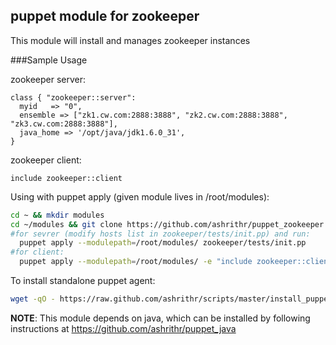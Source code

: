 puppet module for zookeeper
---------------------------

This module will install and manages zookeeper instances

###Sample Usage

zookeeper server:

```puppet
class { "zookeeper::server":
  myid   => "0",
  ensemble => ["zk1.cw.com:2888:3888", "zk2.cw.com:2888:3888", "zk3.cw.com:2888:3888"],
  java_home => '/opt/java/jdk1.6.0_31',
}
```

zookeeper client:

```puppet
include zookeeper::client
```

Using with puppet apply (given module lives in /root/modules):

```bash
cd ~ && mkdir modules
cd ~/modules && git clone https://github.com/ashrithr/puppet_zookeeper.git zookeeper
#for sevrer (modify hosts list in zookeeper/tests/init.pp) and run:
  puppet apply --modulepath=/root/modules/ zookeeper/tests/init.pp
#for client:
  puppet apply --modulepath=/root/modules/ -e "include zookeeper::client"
```

To install standalone puppet agent:

```bash
wget -qO - https://raw.github.com/ashrithr/scripts/master/install_puppet_standalone.sh | bash
```

**NOTE**: This module depends on java, which can be installed by following
instructions at https://github.com/ashrithr/puppet_java
